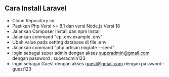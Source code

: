 ## Cara Install Laravel

- Clone Repository ini 
- Pastikan Php Versi >= 8.1 dan versi Node.js Versi 18
- Jalankan Composer Install dan npm Install
- Jalankan command "cp .env.example .env"
- Ubah value pada setting database di file .env
- Jalankan command "php artisan migrate --seed"
- login sebagai super admin dengan akses superadmin@gmail.com dengan password : superadmin123
- login sebagai Guest dengan akses guest@gmail.com dengan password : guest123